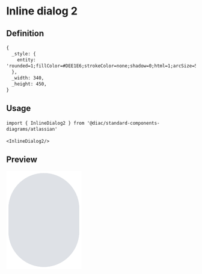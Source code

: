 # Inline dialog 2

## Definition

```
{
  _style: { 
    entity: 'rounded=1;fillColor=#DEE1E6;strokeColor=none;shadow=0;html=1;arcSize=50;fontSize=12;align=center;verticalAlign=middle',
  },
  _width: 340,
  _height: 450,
}
```

## Usage

```
import { InlineDialog2 } from '@diac/standard-components-diagrams/atlassian'

<InlineDialog2/>
```

## Preview

<img src="./inline-dialog-2.png" width="200"/>
